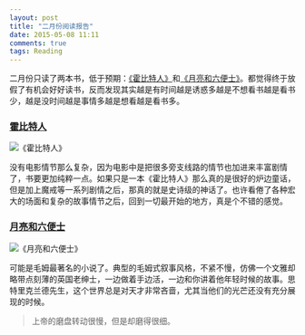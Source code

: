 ```yaml
---
layout: post
title: "二月份阅读报告"
date: 2015-05-08 11:11
comments: true
tags: Reading
---
```

二月份只读了两本书，低于预期：[《霍比特人》](http://book.douban.com/subject/20379254/)和[《月亮和六便士》](http://book.douban.com/subject/4123116/)。都觉得终于放假了有机会好好读书，反而发现其实越是有时间越是诱惑多越是不想看书越是看书少，越是没时间越是事情多越是想看越是看书多。

<!-- more -->

### [霍比特人](http://book.douban.com/subject/20379254/)

![《霍比特人》](http://img5.douban.com/lpic/s26562927.jpg)

没有电影情节那么复杂，因为电影中是把很多旁支线路的情节也加进来丰富剧情了，书要更加纯粹一点。如果只是一本《霍比特人》那么真的是很好的炉边童话，但是加上魔戒等一系列剧情之后，那真的就是史诗级的神话了。也许看倦了各种宏大的场面和复杂的故事情节之后，回到一切最开始的地方，真是个不错的感觉。

### [月亮和六便士](http://book.douban.com/subject/4123116/)

![《月亮和六便士》](http://img5.douban.com/lpic/s4047946.jpg)

可能是毛姆最著名的小说了。典型的毛姆式叙事风格，不紧不慢，仿佛一个文雅却略带点刻薄的英国老绅士，一边做着手边活，一边和你讲着他年轻时候的故事。思特里克兰德先生，这个世界总是对天才非常吝啬，尤其当他们的光芒还没有充分展现的时候。

> 上帝的磨盘转动很慢，但是却磨得很细。